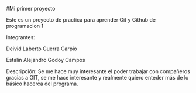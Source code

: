
#Mi primer proyecto

Este es un proyecto de practica para aprender Git y Github de programacion 1

Integrantes:

Deivid Laberto Guerra Carpio


Estalin Alejandro Godoy Campos

Descripción: Se me hace muy interesante el poder trabajar con compañeros gracias a GIT, se me hace interesante y realmente quiero enteder más de lo básico hacerca del programa.


